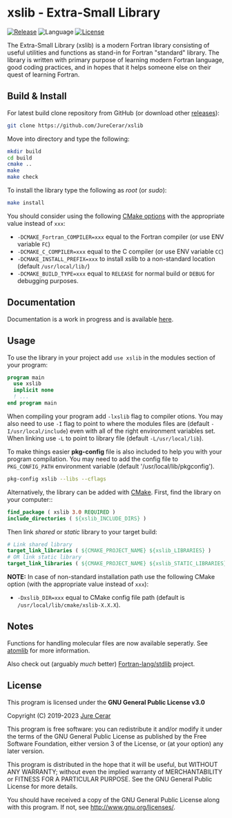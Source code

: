 # xslib - Extra-Small Library

[![Release](https://img.shields.io/github/release/JureCerar/xslib.svg?label=Release&color=blue)](https://github.com/JureCerar/xslib/releases)
![Language](https://img.shields.io/badge/Language-Fortran,_C-brightgreen.svg)
[![License](https://img.shields.io/badge/License-GNU_GPL_v3.0-red.svg)](https://www.gnu.org/licenses/gpl-3.0.html)

The Extra-Small Library (xslib) is a modern Fortran library consisting of useful utilities and functions as stand-in for Fortran "standard" library. The library is written with primary purpose of learning modern Fortran language, good coding practices, and in hopes that it helps someone else on their quest of learning Fortran.

## Build & Install
For latest build clone repository from GitHub (or download other [releases](https://github.com/JureCerar/xslib/releases)):
```bash
git clone https://github.com/JureCerar/xslib
```
Move into directory and type the following:
```bash
mkdir build
cd build
cmake ..
make
make check
```
To install the library type the following as *root* (or *sudo*):
```bash
make install
```
You should consider using the following [CMake options](https://cmake.org/cmake/help/v3.6/manual/cmake.1.html) with the appropriate value instead of `xxx`:
- `-DCMAKE_Fortran_COMPILER=xxx` equal to the Fortran compiler (or use ENV variable `FC`)
- `-DCMAKE_C_COMPILER=xxx` equal to the C compiler (or use ENV variable `CC`)
- `-DCMAKE_INSTALL_PREFIX=xxx` to install xslib to a non-standard location (default `/usr/local/lib/`)  
- `-DCMAKE_BUILD_TYPE=xxx` equal to `RELEASE` for normal build or `DEBUG` for debugging purposes.

## Documentation
Documentation is a work in progress and is available [here](doc/README.md).  

## Usage
To use the library in your project add `use xslib` in the modules section of your program:
```fortran
program main
  use xslib
  implicit none
  ! ...
end program main
```
When compiling your program add `-lxslib` flag to compiler otions. You may also need to use `-I` flag to point to where the modules files are (default `-I/usr/local/include`) even with all of the right environment variables set. When linking use `-L` to point to library file (default `-L/usr/local/lib`).

To make things easier **pkg-config** file is also included to help you with your program compilation. You may need to add the config file to `PKG_CONFIG_PATH` environment variable (default '/usr/local/lib/pkgconfig').
```bash
pkg-config xslib --libs --cflags
```

Alternatively, the library can be added with [CMake](https://cmake.org/). First, find the library on your computer::
```cmake
find_package ( xslib 3.0 REQUIRED )
include_directories ( ${xslib_INCLUDE_DIRS} )
```
Then link *shared* or *static* library to your target build:
```cmake
# Link shared library
target_link_libraries ( ${CMAKE_PROJECT_NAME} ${xslib_LIBRARIES} )
# OR link static library
target_link_libraries ( ${CMAKE_PROJECT_NAME} ${xslib_STATIC_LIBRARIES} )
```
**NOTE:** In case of non-standard installation path use the following CMake option (with the appropriate value instead of `xxx`):
- `-Dxslib_DIR=xxx` equal to CMake config file path (default is `/usr/local/lib/cmake/xslib-X.X.X`).

## Notes
Functions for handling molecular files are now available seperatly. See [atomlib](https://github.com/JureCerar/atom) for more information.

Also check out (arguably *much* better) [Fortran-lang/stdlib](https://github.com/fortran-lang/stdlib) project.

## License
This program is licensed under the **GNU General Public License v3.0**

Copyright (C) 2019-2023 [Jure Cerar](https://github.com/JureCerar)

This program is free software: you can redistribute it and/or modify it under the terms of the GNU General Public License as published by the Free Software Foundation, either version 3 of the License, or (at your option) any later version.

This program is distributed in the hope that it will be useful, but WITHOUT ANY WARRANTY; without even the implied warranty of MERCHANTABILITY or FITNESS FOR A PARTICULAR PURPOSE. See the GNU General Public License for more details.

You should have received a copy of the GNU General Public License along with this program. If not, see http://www.gnu.org/licenses/.
